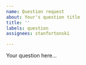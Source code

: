 ```yaml
---
name: Question request
about: Your's question title
title: ''
labels: question
assignees: stanfortonski

---
```


Your question here...
